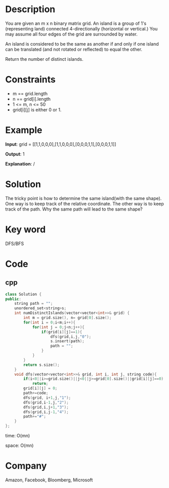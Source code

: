 # Description
You are given an m x n binary matrix grid. An island is a group of 1's (representing land) connected 4-directionally (horizontal or vertical.) You may assume all four edges of the grid are surrounded by water.

An island is considered to be the same as another if and only if one island can be translated (and not rotated or reflected) to equal the other.

Return the number of distinct islands.

# Constraints
* m == grid.length
* n == grid[i].length
* 1 <= m, n <= 50
* grid[i][j] is either 0 or 1.


# Example
**Input**: grid = [[1,1,0,0,0],[1,1,0,0,0],[0,0,0,1,1],[0,0,0,1,1]]


**Output**: 1

**Explanation**: /

# Solution
The tricky point is how to determine the same island(with the same shape). One way is to keep track of the relative coordinate. The other way is to keep track of the path. Why the same path will lead to the same shape?

# Key word
DFS/BFS

# Code

## cpp
```cpp
class Solution {
public:
    string path = "";
    unordered_set<string>s;
    int numDistinctIslands(vector<vector<int>>& grid) {
        int m = grid.size(), n= grid[0].size();
        for(int i = 0;i<m;i++){
            for(int j = 0;j<n;j++){
                if(grid[i][j]==1){
                    dfs(grid,i,j,"0");
                    s.insert(path);
                    path = "";
                }
            }
        }
        return s.size();
    }
    void dfs(vector<vector<int>>& grid, int i, int j, string code){
        if(i<0||i>=grid.size()||j<0||j>=grid[0].size()||grid[i][j]==0)
            return;
        grid[i][j] = 0;
        path+=code;
        dfs(grid, i+1,j,"1");
        dfs(grid,i-1,j,"2");
        dfs(grid,i,j+1,"3");
        dfs(grid,i,j-1,"4");
        path+="#";
    }
};

```
time: O(mn)


space: O(mn)

# Company
Amazon, Facebook, Bloomberg, Microsoft